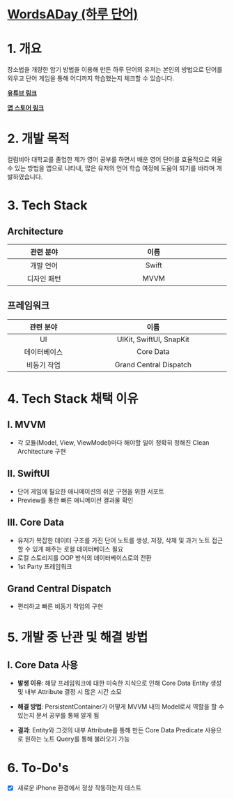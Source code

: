 # [WordsADay (하루 단어)](https://apps.apple.com/kr/app/%ED%95%98%EB%A3%A8-%EB%8B%A8%EC%96%B4/id6449736565?l=en)

# 1. 개요
장소법을 개량한 암기 방법을 이용해 만든 하루 단어의 유저는 본인의 방법으로 단어를 외우고 단어 게임을 통해 어디까지 학습했는지 체크할 수 있습니다.

**[유튜브 링크](https://youtube.com/shorts/XjecEqldjcY)**

**[앱 스토어 링크](https://apps.apple.com/kr/app/%ED%95%98%EB%A3%A8-%EB%8B%A8%EC%96%B4/id6449736565?l=en)**

# 2. 개발 목적
컬럼비아 대학교를 졸업한 제가 영어 공부를 하면서 배운 영어 단어를 효율적으로 외울 수 있는 방법을 앱으로 나타내, 많은 유저의 언어 학습 여정에 도움이 되기를 바라며 개발하였습니다.

# 3. Tech Stack

## Architecture

<table width="1200px">
  <thead>
    <tr>
      <th width="400px">관련 분야</th>
      <th width="800px">이름</th>
    </tr>
  </thead>
  <tbody>
    <tr>
      <td align="center">개발 언어</td>
      <td align="center">Swift</td>
    </tr>
    <tr>
      <td align="center">디자인 패턴</td>
      <td align="center">MVVM</td>
    </tr>
  </tbody>
</table>

## 프레임워크

<table width="1200px">
  <thead>
    <tr>
      <th width="400px">관련 분야</th>
      <th width="800px">이름</th>
    </tr>
  </thead>
  <tbody>
    <tr>
      <td align="center">UI</td>
      <td align="center">UIKit, SwiftUI, SnapKit</td>
    </tr>
    <tr>
      <td align="center">데이터베이스</td>
      <td align="center">Core Data</td>
    </tr>
    <tr>
      <td align="center">비동기 작업</td>
      <td align="center">Grand Central Dispatch</td>
    </tr>
  </tbody>
</table>

# 4. Tech Stack 채택 이유

## I. MVVM

- 각 모듈(Model, View, ViewModel)마다 해야할 일이 정확히 정해진 Clean Architecture 구현

## II. SwiftUI

- 단어 게임에 필요한 애니메이션의 쉬운 구현을 위한 서포트
- Preview를 통한 빠른 애니메이션 결과물 확인

## III. Core Data

- 유저가 복잡한 데이터 구조를 가진 단어 노트를 생성, 저장, 삭제 및 과거 노트 접근 할 수 있게 해주는 로컬 데이터베이스 필요
- 로컬 스토리지를 OOP 방식의 데이터베이스로의 전환
- 1st Party 프레임워크

## Grand Central Dispatch

- 편리하고 빠른 비동기 작업의 구현

# 5. 개발 중 난관 및 해결 방법
## I. Core Data 사용

- **발생 이유**: 해당 프레임워크에 대한 미숙한 지식으로 인해 Core Data Entity 생성 및 내부 Attribute 결정 시 많은 시간 소모

- **해결 방법**: PersistentContainer가 어떻게 MVVM 내의 Model로서 역할을 할 수 있는지 문서 공부를 통해 알게 됨

- **결과**: Entity와 그것의 내부 Attribute를 통해 만든 Core Data Predicate 사용으로 원하는 노트 Query를 통해 불러오기 가능

# 6. To-Do's
- [x] 새로운 iPhone 환경에서 정상 작동하는지 테스트
